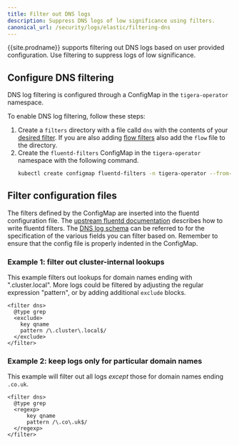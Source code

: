 ```yaml
---
title: Filter out DNS logs
description: Suppress DNS logs of low significance using filters. 
canonical_url: /security/logs/elastic/filtering-dns
---
```


{{site.prodname}} supports filtering out DNS logs based on user provided
configuration.  Use filtering to suppress logs of low significance.

## Configure DNS filtering

DNS log filtering is configured through a ConfigMap in the `tigera-operator`
namespace.

To enable DNS log filtering, follow these steps:

1. Create a `filters` directory with a file calld `dns` with the contents of
   your [desired filter](#filter-configuration-files).
   If you are also adding [flow filters](filtering) also add the `flow` file
   to the directory.
1. Create the `fluentd-filters` ConfigMap in the `tigera-operator` namespace
   with the following command.
   ```bash
   kubectl create configmap fluentd-filters -n tigera-operator --from-file=filters
   ```

## Filter configuration files

The filters defined by the ConfigMap are inserted into the fluentd configuration file.
The [upstream fluentd documentation](https://docs.fluentd.org/filter/grep)
describes how to write fluentd filters.  The [DNS log schema](dns) can be referred to
for the specification of the various fields you can filter based on.  Remember to ensure
that the config file is properly indented in the ConfigMap.

### Example 1: filter out cluster-internal lookups

This example filters out lookups for domain names ending with ".cluster.local".  More
logs could be filtered by adjusting the regular expression "pattern", or by adding
additional `exclude` blocks.

```
<filter dns>
  @type grep
  <exclude>
    key qname
    pattern /\.cluster\.local$/
  </exclude>
</filter>
```

### Example 2: keep logs only for particular domain names

This example will filter out all logs *except* those for domain names ending `.co.uk`.

```
<filter dns>
  @type grep
  <regexp>
      key qname
      pattern /\.co\.uk$/
  </regexp>
</filter>
```
